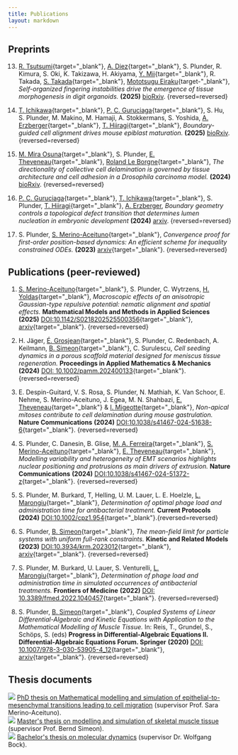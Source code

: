 ```yaml
---
title: Publications
layout: markdown 
---
```





## Preprints

13. [R. Tsutsumi](https://ashbi.kyoto-u.ac.jp/member/rio-tsutsumi/){target="_blank"}, [A. Diez](https://antoinediez.gitlab.io/){target="_blank"}, S. Plunder, R. Kimura, S. Oki, K. Takizawa, H. Akiyama, [Y. Mii](https://sites.google.com/view/yusukemii/home){target="_blank"}, R. Takada, [S. Takada](https://www.nibb.ac.jp/cib2/english.html){target="_blank"}, [Mototsugu Eiraku](https://www2.infront.kyoto-u.ac.jp/bs01/){target-"_blank"},
_Self-organized fingering instabilities drive the emergence of tissue morphogenesis in digit organoids._ **(2025)** [bioRxiv](https://doi.org/10.1101/2025.08.31.673315).
{reversed=reversed}

12. [T. Ichikawa](https://ashbi.kyoto-u.ac.jp/member/takafumi-ichikawa/){target="_blank"}, [P. C. Guruciaga](https://sites.google.com/view/pamelaguruciaga/home){target="_blank"}, S. Hu, S. Plunder, M. Makino, M. Hamaji, A. Stokkermans, S. Yoshida, [A. Erzberger](https://www.embl.org/people/person/anna-erzberger/){target="_blank"}, [T. Hiiragi](https://ashbi.kyoto-u.ac.jp/research-group/hiiragi-group/){target="_blank"}, _Boundary-guided cell alignment drives mouse epiblast maturation._ **(2025)** [bioRxiv](https://doi.org/10.1101/2025.04.28.650859).
{reversed=reversed}

11. [M. Mira Osuna](https://sbcf.fr/en/member/marta-mira-osuna/){target="_blank"}, S. Plunder, [E. Theveneau](https://cbi-toulouse.fr/eng/equipe-theveneau){target="_blank"}, [Roland Le Borgne](https://igdr.univ-rennes.fr/en/roland-le-borgne){target="_blank"}, _The directionality of collective cell delamination is governed by tissue architecture and cell adhesion in a Drosophila carcinoma model._ **(2024)** [bioRxiv](https://www.biorxiv.org/content/10.1101/2024.10.08.617152v1).
{reversed=reversed}

9. [P. C. Guruciaga](https://sites.google.com/view/pamelaguruciaga/home){target="_blank"}, [T. Ichikawa](https://ashbi.kyoto-u.ac.jp/member/takafumi-ichikawa/){target="_blank"}, S. Plunder, [T. Hiiragi](https://ashbi.kyoto-u.ac.jp/research-group/hiiragi-group/){target="_blank"}, [A. Erzberger](https://www.embl.org/people/person/anna-erzberger/), _Boundary geometry controls a topological defect transition that determines lumen nucleation in embryonic development_ **(2024)**
[arxiv](https://arxiv.org/abs/2403.08710).
{reversed=reversed}

8. S. Plunder, [S. Merino-Aceituno](https://sites.google.com/view/saramerinoaceituno){target="_blank"}, _Convergence proof for first-order position-based dynamics: An efficient scheme for inequality constrained ODEs._ **(2023)** [arxiv](https://arxiv.org/abs/2310.01215){target="_blank"}.
{reversed=reversed}

## Publications (peer-reviewed)

1. [S. Merino-Aceituno](https://sites.google.com/view/saramerinoaceituno){target="_blank"}, S. Plunder, C. Wytrzens, [H. Yoldaş](https://sites.google.com/view/havvayoldas/home){target="_blank"}, _Macroscopic effects of an anisotropic Gaussian-type repulsive potential: nematic alignment and spatial effects._ **Mathematical Models and Methods in Applied Sciences** **(2025)** [DOI:10.1142/S0218202525500356](https://doi.org/10.1142/S0218202525500356){target="_blank"}, [arxiv](http://arxiv.org/abs/2410.06740){target="_blank"}.
{reversed=reversed}

2. H. Jäger, [É. Grosjean](https://grosjean1.github.io/){target="_blank"}, S. Plunder, C. Redenbach, A. Keilmann, [B. Simeon](https://www.mathematik.uni-kl.de/en/das/people/head/simeon){target="_blank"}, C. Surulescu, _Cell seeding dynamics in a porous scaffold material designed for meniscus tissue regeneration._ **Proceedings in Applied Mathematics & Mechanics** **(2024)** [DOI: 10.1002/pamm.202400133](http://doi.org/10.1002/pamm.202400133){target="_blank"}.
{reversed=reversed}

2. E. Despin-Guitard, V. S. Rosa, S. Plunder, N. Mathiah, K. Van Schoor, E. Nehme, S. Merino-Aceituno, J. Egea, M. N. Shahbazi, [E. Theveneau](https://cbi-toulouse.fr/eng/equipe-theveneau){target="_blank"} & [I. Migeotte](https://iribhm.org/isabelle-migeotte/){target="_blank"}, _Non-apical mitoses contribute to cell delamination during mouse gastrulation._ **Nature Communications** **(2024)** [DOI:10.1038/s41467-024-51638-6](https://doi.org/10.1038/s41467-024-51638-6){target="_blank"}.
{reversed=reversed}

2. S. Plunder, C. Danesin, B. Glise, [M. A. Ferreira](https://marinaaferreira.com/){target="_blank"}, [S. Merino-Aceituno](https://sites.google.com/view/saramerinoaceituno){target="_blank"}, [E. Theveneau](https://cbi-toulouse.fr/eng/equipe-theveneau){target="_blank"}, _Modelling variability and heterogeneity of EMT scenarios highlights nuclear positioning and protrusions as main drivers of extrusion._ **Nature Communications** **(2024)** [DOI:10.1038/s41467-024-51372-z](https://doi.org/10.1038/s41467-024-51372-z){target="_blank"}.
{reversed=reversed}

2. S. Plunder, M. Burkard, T, Helling, U. M. Lauer, L. E. Hoelzle, [L. Marongiu](https://nutritionalbiochemistry.uni-hohenheim.de/en/luigi-marongiu-en){target="_blank"}, _Determination of optimal phage load and administration time for antibacterial treatment._ **Current Protocols** **(2024)** [DOI:10.1002/cpz1.954](https://doi.org/10.1002/cpz1.954){target="_blank"}.{reversed=reversed}

2. S. Plunder, [B. Simeon](https://www.mathematik.uni-kl.de/en/das/people/head/simeon){target="_blank"}, _The mean-field limit for particle systems with uniform full-rank constraints._ **Kinetic and Related Models** **(2023)** [DOI:10.3934/krm.2023012](https://www.aimsciences.org/article/doi/10.3934/krm.2023012){target="_blank"}, [arxiv](https://arxiv.org/abs/2203.07249){target="_blank"}.
{reversed=reversed}

2. S. Plunder, M. Burkard, U. Lauer, S. Venturelli, [L. Marongiu](https://nutritionalbiochemistry.uni-hohenheim.de/en/luigi-marongiu-en){target="_blank"}, _Determination of phage load and administration time in simulated occurrences of antibacterial treatments._ **Frontiers of Medicine** **(2022)** [DOI: 10.3389/fmed.2022.1040457](https://doi.org/10.3389/fmed.2022.1040457){target="_blank"}.
{reversed=reversed}

2. S. Plunder, [B. Simeon](https://www.mathematik.uni-kl.de/en/das/people/head/simeon){target="_blank"}, _Coupled Systems of Linear Differential-Algebraic and Kinetic Equations with Application to the Mathematical Modelling of Muscle Tissue._
In: Reis, T., Grundel, S., Schöps, S. (eds) **Progress in Differential-Algebraic Equations II. Differential-Algebraic Equations Forum. Springer** **(2020)** [DOI: 10.1007/978-3-030-53905-4_12](https://doi.org/10.1007/978-3-030-53905-4_12){target="_blank"}, [arxiv](https://arxiv.org/abs/1911.05468){target="_blank"}.
{reversed=reversed}


## Thesis documents

<div class="md:grid md:grid-cols-2 gap-4 md:flex-none flex flex-col-reverse md:max-w-none max-w-xs mx-auto">

<div onclick="location.href='/steffen.plunder/assets/thesis/plunder_phd_thesis.pdf'" class="cursor-pointer drop-shadow-xl">
<img src="{{ 'imgs/phd_thesis_preview.png' | url }}">
<a href="{{ '/assets/thesis/plunder_phd_thesis.pdf'| url }}">PhD thesis on Mathematical modelling and simulation of
epithelial-to-mesenchymal transitions leading to cell migration</a> (supervisor Prof. Sara Merino-Aceituno). 
</div>

<div onclick="location.href='/steffen.plunder/assets/thesis/plunder_masters_thesis.pdf'" class="cursor-pointer drop-shadow-xl">
<img src="{{ 'imgs/master_thesis_preview.png' | url }}">
<a href="{{ '/assets/thesis/plunder_masters_thesis.pdf'| url }}">Master's thesis on modelling and simulation of skeletal muscle tissue</a> (supervisor Prof. Bernd Simeon). 
</div>

<div onclick="location.href='/steffen.plunder/assets/thesis/plunder_bachelor_thesis.pdf'" class="cursor-pointer drop-shadow-xl">
<img src="{{ 'imgs/bachelor_thesis_preview.png' | url }}">
<a href="{{ '/assets/thesis/plunder_bachelor_thesis.pdf'| url }}">Bachelor's thesis on molecular dynamics</a> (supervisor Dr. Wolfgang Bock).
</div>


</div>
